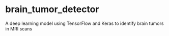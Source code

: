 # brain_tumor_detector
A deep learning model using TensorFlow and Keras to identify brain tumors in MRI scans
